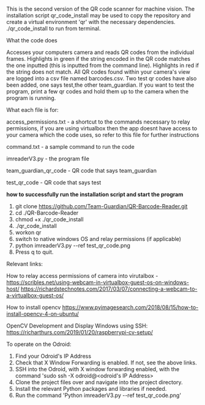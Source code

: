 
This is the second version of the QR code scanner for machine vision. The installation script qr_code_install may be used to copy the repository and create a virtual environment 'qr' with the necessary dependencies. ./qr_code_install to run from terminal.

What the code does

Accesses your computers camera and reads QR codes from the individual frames. Highlights in green if the string encoded 
in the QR code matches the one inputted (this is inputted from the command line). Highlights in red if the string does not
match. All QR codes found within your camera's view are logged into a csv file named barcodes.csv. Two test qr codes have 
also been added, one says test,the other team_guardian. If you want to test the program, print a few qr codes and hold them up to the camera when the program is running.

What each file is for:

access_permissions.txt - a shortcut to the commands necessary to relay permissions, if you are using virtualbox then the app doesnt have access to your camera which the code uses, so refer to this file for further instructions

command.txt - a sample command to run the code

imreaderV3.py - the program file

team_guardian_qr_code - QR code that says team_guardian

test_qr_code - QR code that says test


<b> how to successfully run the installation script and start the program </b>

1. git clone https://github.com/Team-Guardian/QR-Barcode-Reader.git
2. cd ./QR-Barcode-Reader
3. chmod +x ./qr_code_install
4. ./qr_code_install
5. workon qr
6. switch to native windows OS and relay permissions (if applicable)
7. python imreaderV3.py --ref test_qr_code.png
8. Press q to quit.



Relevant links:

How to relay access permissions of camera into virutalbox - 
https://scribles.net/using-webcam-in-virtualbox-guest-os-on-windows-host/
https://richardstechnotes.com/2017/03/07/connecting-a-webcam-to-a-virtualbox-guest-os/

How to install opencv
https://www.pyimagesearch.com/2018/08/15/how-to-install-opencv-4-on-ubuntu/

OpenCV Development and Display Windows using SSH:
https://richarthurs.com/2019/01/20/raspberrypi-cv-setup/

To operate on the Odroid:

1. Find your Odroid's IP Address
2. Check that X Window Forwarding is enabled. If not, see the above links.
3. SSH into the Odroid, with X window forwarding enabled, with the command 'sudo ssh -X odroid@<odroid's IP Address>
4. Clone the project files over and navigate into the project directory.
5. Install the relevant Python packages and libraries if needed.
6. Run the command 'Python imreaderV3.py --ref test_qr_code.png'
